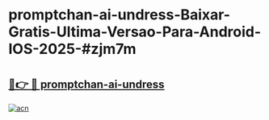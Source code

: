 # promptchan-ai-undress-Baixar-Gratis-Ultima-Versao-Para-Android-IOS-2025-#zjm7m

# <h2><a href="https://ainizakaria.my?title=promptchan-ai-undress&ref=25M">🔗👉 🔴 promptchan-ai-undress</a></h2>

[![acn](https://github.com/user-attachments/assets/0f9c940e-d8b0-45ae-aac7-cd30a18b3e1c)](https://ainizakaria.my?title=promptchan-ai-undress&ref=25M)

